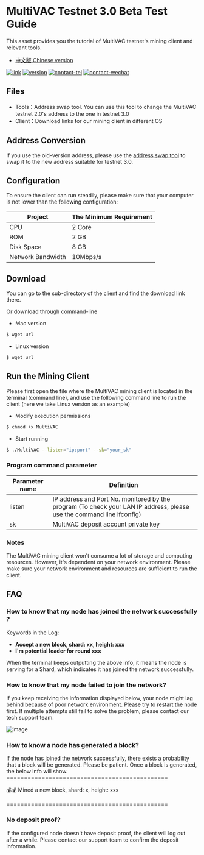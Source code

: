# MultiVAC Testnet 3.0 Beta Test Guide

This asset provides you the tutorial of MultiVAC testnet's mining client and relevant tools.

- [中文版 Chinese version](README.md)

[![link](https://img.shields.io/badge/link-browser-red)](http://test.e.mtv.ac)
[![version](https://img.shields.io/badge/version-testnet3.0-blue)](http://test.e.mtv.ac)
[![contact-tel](https://img.shields.io/badge/contact-telegram-blue)](https://t.me/joinchat/I-io_BT_CZjznBGo90vdRA)
[![contact-wechat](https://img.shields.io/badge/contact-wechat%3Amtv2018001-brightgreen)](mtv2018001)

## Files

- Tools：Address swap tool. You can use this tool to change the MultiVAC testnet 2.0's address to the one in testnet 3.0
- Client：Download links for our mining client in different OS

## Address Conversion

If you use the old-version address, please use the [address swap tool](tools/README.md) to swap it to the new address suitable for testnet 3.0.

## Configuration

To ensure the client can run steadily, please make sure that your computer is not lower than the following configuration:

Project | The Minimum Requirement
---|---
CPU | 2 Core
ROM | 2 GB
Disk Space| 8 GB
Network Bandwidth | 10Mbps/s


## Download

You can go to the sub-directory of the [client](client/README.md) and find the download link there.

Or download through command-line

- Mac version
```bash
$ wget url
```

- Linux version
```bash
$ wget url
```

## Run the Mining Client

Please first open the file where the MultiVAC mining client is located in the terminal (command line), and use the following command line to run the client (here we take Linux version as an example)

- Modify execution permissions
```bash
$ chmod +x MultiVAC
```

- Start running
```bash
$ ./MultiVAC --listen="ip:port" --sk="your_sk"
```

### Program command parameter
Parameter name | Definition 
---|---
listen | IP address and Port No. monitored by the program (To check your LAN IP address, please use the command line ifconfig)
sk | MultiVAC deposit account private key

### Notes
The MultiVAC mining client won't consume a lot of storage and computing resources. However, it's dependent on your network environment. Please make sure your network environment and resources are sufficient to run the client.

## FAQ

### How to know that my node has joined the network successfully ?
Keywords in the Log:
- **Accept a new block, shard: xx, height: xxx**
- **I'm potential leader for round xxx**

When the terminal keeps outputting the above info, it means the node is serving for a Shard, which indicates it has joined the network successfully.

### How to know that my node failed to join the network?

If you keep receiving the information displayed below, your node might lag behind because of poor network environment. Please try to restart the node first. If multiple attempts still fail to solve the problem, please contact our tech support team.

![image](https://note.youdao.com/yws/public/resource/7fdcb5cc8b2e8eb70072e13d14205b1d/xmlnote/51CE068C618D4F6B99ED59C9F51EE2F1/11915)

### How to know a node has generated a block?

If the node has joined the network successfully, there exists a probability that a block will be generated. Please be patient. Once a block is generated, the below info will show.
\==============================================

💰💰 Mined a new block, shard: x, height: xxx

\==============================================


### No deposit proof? 
If the configured node doesn't have deposit proof, the client will log out after a while. Please contact our support team to confirm the deposit information.